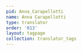 ```yaml
---
pid: Anna_Carapellotti
name: Anna Carapellotti
type: translator
order: '013'
layout: tagpage
collection: translator_tags
---
```

